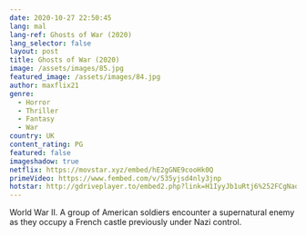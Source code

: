 ```yaml
---
date: 2020-10-27 22:50:45
lang: mal
lang-ref: Ghosts of War (2020)
lang_selector: false
layout: post
title: Ghosts of War (2020)
image: /assets/images/85.jpg
featured_image: /assets/images/84.jpg
author: maxflix21
genre:
  - Horror
  - Thriller
  - Fantasy
  - War
country: UK
content_rating: PG
featured: false
imageshadow: true
netflix: https://movstar.xyz/embed/hE2gGNE9cooHk0Q
primeVideo: https://www.fembed.com/v/535yjsd4nly3jnp
hotstar: http://gdriveplayer.to/embed2.php?link=H1IyyJb1uRtj6%252FCgNao05was7sY4%252BOBob6QYOPE600b2M0YeSMAdHGxCrbQvyv2taw4M0VjaDKKXWH0Czfe8gUnPgvCXqEQTdvC3w8G1W1XCDv%252FBE7SJctitIA7ymWpO6j2NjJIQ88obKy4iTGGPNq0LKtb%252B%252BL3uyqeYcVypgs9gfQClRXnlI7%252BNOUFUQD5TQ%253D
---
```

World War II. A group of American soldiers encounter a supernatural enemy as they occupy a French castle previously under Nazi control.